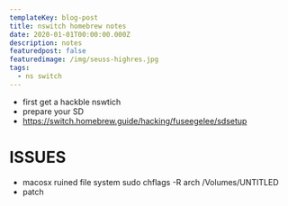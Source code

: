 ```yaml
---
templateKey: blog-post
title: nswitch homebrew notes
date: 2020-01-01T00:00:00.000Z
description: notes 
featuredpost: false
featuredimage: /img/seuss-highres.jpg
tags:
  - ns switch
---
```

* first get a hackble nswtich
* prepare your SD
* https://switch.homebrew.guide/hacking/fuseegelee/sdsetup

# ISSUES
* macosx ruined file system
sudo chflags -R arch /Volumes/UNTITLED
* patch